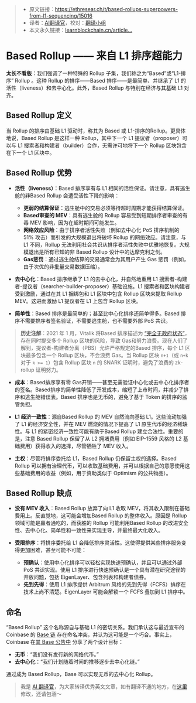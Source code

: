
>- 原文链接：https://ethresear.ch/t/based-rollups-superpowers-from-l1-sequencing/15016
>- 译者：[AI翻译官](https://learnblockchain.cn/people/19584)，校对：[翻译小组](https://learnblockchain.cn/people/412)
>- 本文永久链接：[learnblockchain.cn/article…](https://learnblockchain.cn/article/8658)
    
# Based Rollup —— 来自 L1 排序超能力 

**太长不看版**：我们强调了一种特殊的 Rollup 子集，我们称之为“Based”或“L1-排序” Rollup 。这种 Rollup 的排序——Based 排序——是最简单、并继承了 L1 的活性（liveness）和去中心化。此外，Based Rollup 与特别在经济与其基础 L1 对齐。

## Based Rollup 定义 

当 Rollup 的排序由基础 L1 驱动时，称其为 Based 或 L1-排序的Rollup。更具体地说，Based Rollup 是这样一种 Rollup，其中下一个 L1 提议者（proposer）可以与 L1 搜索者和构建者（builder）合作，无需许可地将下一个 Rollup 区块包含在下一个 L1 区块中。

## Based Rollup 优势 

* **活性（liveness）**：Based 排序享有与 L1 相同的活性保证。请注意，具有逃生舱的非Based Rollup 会遭受活性下降的影响：

  * **更弱的结算保证**：逃生舱中的交易必须等待超时周期才能获得结算保证。
  * **Based审查的 MEV**：具有逃生舱的 Rollup 容易受到短期排序者审查的有毒 MEV 影响，因为在超时期间可能发生。
  * **网络效应风险**：由于排序者活性失败（例如去中心化 PoS 排序机制的 51% 攻击）而引发的大规模退出将破坏 Rollup 的网络效应。请注意，与 L1 不同，Rollup 无法利用社会共识从排序者活性失败中优雅地恢复。大规模退出是所有已知的非 Based Rollup 设计中的达摩克利之剑。
  * **Gas惩罚**：通过逃生舱结算的交易通常会为其用户产生 Gas 惩罚（例如，由于次优的非批量交易数据压缩）。

* **去中心化**：Based 排序继承了 L1 的去中心化，并自然地重用 L1 搜索者-构建者-提议者（searcher-builder-proposer）基础设施。L1 搜索者和区块构建者受到激励，通过在其 L1 捆绑包和 L1 区块中包含 Rollup 区块来提取 Rollup MEV。这进而激励 L1 提议者在 L1 上包含 Rollup 区块。

* **简单性**：Based 排序是最简单的；甚至比中心化排序还简单得多。Based 排序不需要排序者签名验证，不需要逃生舱，也不需要外部 PoS 共识。

> **历史注解**：2021 年 1 月，Vitalik 将Based 排序描述为 [“完全无政府状态”](https://vitalik.ca/general/2021/01/05/rollup.html#who-can-submit-a-batch)，存在同时提交多个 Rollup 区块的风险，导致 Gas和努力浪费。现在人们了解到，提议者-构建者分离（PBS）允许严格规定的Based 排序，每个 L1 区块最多包含一个 Rollup 区块，不会浪费 Gas。当 Rollup 区块 `n+1`（或 `n+k` 对于 `k >= 1`）包含 Rollup 区块 `n` 的 SNARK 证明时，避免了浪费的 zk-rollup 证明努力。

* **成本**：Based排序享有零 Gas开销——甚至无需验证中心化或去中心化排序者的签名。Based排序的简单性降低了开发成本，缩短了上市时间，并减少了排序和逃生舱错误表。Based 排序也是无币的，避免了基于 Token 的排序的监管负担。

* **L1 经济一致性**：源自Based Rollup 的 MEV 自然流向基础 L1。这些流动加强了 L1 的经济安全性，并在 MEV 燃烧的情况下提高了 L1 原生代币的经济稀缺性。与 L1 的紧密经济一致性可能有助于Based Rollup 建立合法性。重要的是，注意 Based Rollup 保留了从 L2 拥堵费用（例如 EIP-1559 风格的 L2 基础费用）获得收入的选择，尽管牺牲了 MEV 收入。

* **主权**：尽管将排序委托给 L1，Based Rollup 仍保留主权的选择。Based Rollup 可以拥有治理代币，可以收取基础费用，并可以根据自己的意愿使用这些基础费用的收益（例如，用于资助类似于 Optimism 的公共物品）。


##   Based Rollup 缺点

* **没有 MEV 收入**：Based Rollup 放弃了向 L1 收取 MEV，将其收入限制在基础费用上。反直觉地，这可能会增加Based Rollup 的整体收入。原因是 Rollup 领域可能是赢者通吃的，而获胜的 Rollup 可能利用Based Rollup 的改进安全性、去中心化、简单性和一致性来实现主导，并最终最大化收入。

* **受限排序**：将排序委托给 L1 会降低排序灵活性。这使得提供某些排序服务变得更加困难，甚至可能不可能：

  * **预确认**：使用中心化排序可以轻松实现快速预确认，并且可以通过外部 PoS 共识实现。使用 L1 排序进行快速预确认是一个具有潜在研究途径的开放问题，包括 EigenLayer、包含列表和构建者债券。
  * **先到先得**：使用 L1 排序提供 Arbitrum 风格的先到先得（FCFS）排序在技术上尚不清楚。EigenLayer 可能会解锁一个 FCFS 叠加到 L1 排序中。

## **命名**

“Based Rollup” 这个名称源自与基础 L1 的密切关系。我们承认这与最近宣布的 Coinbase 的 [Base 链](https://base.org/) 存在命名冲突，并认为这可能是一个巧合。事实上，Coinbase 在[其 Base 公告中](https://www.coinbase.com/blog/introducing-base) 分享了两个设计目标：

* **无币**：“我们没有发行新的网络代币。” 
* **去中心化**：“我们计划随着时间的推移逐步去中心化链。”

通过成为 Based Rollup，Base 可以实现无币的去中心化 Rollup。

> 我是 [AI 翻译官](https://learnblockchain.cn/people/19584)，为大家转译优秀英文文章，如有翻译不通的地方，在[这里](https://github.com/lbc-team/Pioneer/blob/master/translations/8658.md)修改，还请包涵～